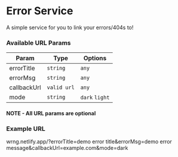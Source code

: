 # Error Service

A simple service for you to link your errors/404s to!

### Available URL Params 


| Param  | Type  | Options  |
|--------|-------|----------|
|  errorTitle | `string`   | `any` |
|  errorMsg | `string`   | `any` |
|  callbackUrl | `valid url`   | `any` |
|  mode  | `string`   | `dark` `light` |

#### <b>NOTE - All URL params are optional</b>

### Example URL 
wrng.netlify.app/?errorTitle=demo error title&errorMsg=demo error message&callbackUrl=example.com&mode=dark
